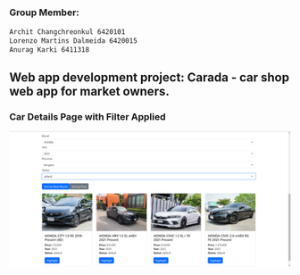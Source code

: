 ### Group Member:
```
Archit Changchreonkul 6420101
Lorenzo Martins Dalmeida 6420015
Anurag Karki 6411318
```

## Web app development project: Carada - car shop web app for market owners.

### Car Details Page with Filter Applied
![Image of Homepage of Car Market Filtered](/images/img_filter.png)
 
